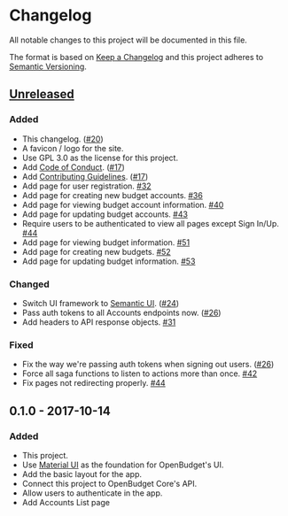 # Changelog
All notable changes to this project will be documented in this file.

The format is based on [Keep a Changelog](http://keepachangelog.com/en/1.0.0/)
and this project adheres to [Semantic Versioning](http://semver.org/spec/v2.0.0.html).

## [Unreleased](https://github.com/obudget/ui/compare/v0.1.0...HEAD)

### Added

- This changelog. ([#20](https://github.com/obudget/ui/pull/20))
- A favicon / logo for the site.
- Use GPL 3.0 as the license for this project.
- Add [Code of Conduct](CODE_OF_CONDUCT.md). ([#17](https://github.com/obudget/ui/pull/17))
- Add [Contributing Guidelines](CONTRIBUTING.md). ([#17](https://github.com/obudget/ui/pull/17))
- Add page for user registration. [#32](https://github.com/obudget/ui/pull/32)
- Add page for creating new budget accounts. [#36](https://github.com/obudget/ui/pull/36)
- Add page for viewing budget account information. [#40](https://github.com/obudget/ui/pull/40)
- Add page for updating budget accounts. [#43](https://github.com/obudget/ui/pull/43)
- Require users to be authenticated to view all pages except Sign In/Up. [#44](https://github.com/obudget/ui/pull/44)
- Add page for viewing budget information. [#51](https://github.com/obudget/ui/pull/51)
- Add page for creating new budgets. [#52](https://github.com/obudget/ui/pull/52)
- Add page for updating budget information. [#53](https://github.com/obudget/ui/pull/53)

### Changed

- Switch UI framework to [Semantic UI](https://react.semantic-ui.com). ([#24](https://github.com/obudget/ui/pull/24))
- Pass auth tokens to all Accounts endpoints now. ([#26](https://github.com/obudget/ui/pull/26))
- Add headers to API response objects. [#31](https://github.com/obudget/ui/pull/31)

### Fixed

- Fix the way we're passing auth tokens when signing out users. ([#26](https://github.com/obudget/ui/pull/26))
- Force all saga functions to listen to actions more than once. [#42](https://github.com/obudget/ui/pull/42)
- Fix pages not redirecting properly. [#44](https://github.com/obudget/ui/pull/44)

## 0.1.0 - 2017-10-14

### Added

- This project.
- Use [Material UI](https://material-ui-next.com) as the foundation for OpenBudget's UI.
- Add the basic layout for the app.
- Connect this project to OpenBudget Core's API.
- Allow users to authenticate in the app.
- Add Accounts List page

